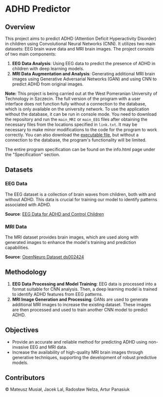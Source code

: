 # ADHD Predictor

## Overview

This project aims to predict ADHD (Attention Deficit Hyperactivity Disorder) in children using Convolutional Neural Networks (CNN). It utilizes two main datasets: EEG brain wave data and MRI brain images. The project consists of two main components:

1. **EEG Data Analysis**: Using EEG data to predict the presence of ADHD in children with deep learning models.
2. **MRI Data Augmentation and Analysis**: Generating additional MRI brain images using Generative Adversarial Networks (GAN) and using CNN to predict ADHD from original images.

**Note:** This project is being carried out at the West Pomeranian University of Technology in Szczecin. The full version of the program with a user interface does not function fully without a connection to the database, which is only available on the university network. To use the application without the database, it can be run in console mode. You need to download the repository and run the `main_MRI` or `main_EEG` files after obtaining the necessary files from the locations specified in `link.txt`. It may be necessary to make minor modifications to the code for the program to work correctly. You can also download the [executable file](#), but without a connection to the database, the program's functionality will be limited.

The entire program specification can be found on the info.html page under the "Specification" section.

## Datasets

### EEG Data

The EEG dataset is a collection of brain waves from children, both with and without ADHD. This data is crucial for training our model to identify patterns associated with ADHD.

**Source**: [EEG Data for ADHD and Control Children](https://ieee-dataport.org/open-access/eeg-data-adhd-control-children)

### MRI Data

The MRI dataset provides brain images, which are used along with generated images to enhance the model's training and prediction capabilities.

**Source**: [OpenNeuro Dataset ds002424](https://openneuro.org/datasets/ds002424/versions/1.2.0)

## Methodology

1. **EEG Data Processing and Model Training**: EEG data is processed into a format suitable for CNN analysis. Then, a deep learning model is trained to identify ADHD features from EEG patterns.
2. **MRI Image Generation and Processing**: GANs are used to generate additional MRI images to increase the existing dataset. These images are then processed and used to train another CNN model to predict ADHD.

## Objectives

- Provide an accurate and reliable method for predicting ADHD using non-invasive EEG and MRI data.
- Increase the availability of high-quality MRI brain images through generative techniques, supporting the development of robust predictive models.

## Contributors

&copy; Mateusz Musiał, Jacek Lal, Radosław Nelza, Artur Panasiuk
